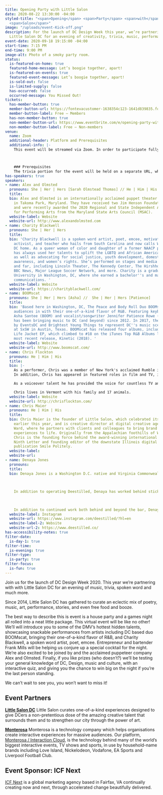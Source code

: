 ```yaml
---
title: Opening Party with Little Salon
date: 2020-08-22 13:30:00 -04:00
styled-title: "<span>Opening</span> <span>Party</span> <span>with</span> <span>Little</span>
  <span>Salon</span>"
image: "/uploads/event-Kick-off.png"
description: For the launch of DC Design Week this year, we’re partnering with with
  Little Salon DC for an evening of creativity, trivia, music, performances and more.
event-date: 2020-09-18 19:15:00 -04:00
start-time: 7:15 PM
end-time: 9:00 PM
image-alt: Photo of a smoky party room.
status:
  is-featured-on-home: true
  featured-home-message: Let’s boogie together, apart!
  is-featured-on-events: true
  featured-event-message: Let’s boogie together, apart!
  is-sold-out: false
  is-limited-supply: false
  has-occurred: false
  occurred-message: You Missed Out!
tickets:
  has-member-button: true
  member-button-url: https://fontevacustomer-1638354c123-1641d839835.force.com/services/oauth2/authorize?client_id=3MVG9nthuDc9owbcOq7_07W.HriOQQPWTbMkrpOla.ajDQlTHf4_uby_mhwylcX.mJBU2O2SppTiZMS0J_HJd&response_type=code&redirect_uri=https://ikit.aiga.org/ikit_national_util/ikit-national-util-sso-redirect/&state=https%3A%2F%2Fdc.aiga.org%2Fevent%2Fkick-off-party-with-little-salon-dc%2F%3Fredirect_source%3Deventbrite_register
  member-button-label: Free — Members
  has-non-member-button: true
  non-member-button-url: https://www.eventbrite.com/e/opening-party-with-little-salon-dc-tickets-117854460865
  non-member-button-label: Free — Non-members
venue:
  name: Zoom
  additional-header: Platform and Prerequisites
  additional-info: |-
    This event will be streamed via Zoom. In order to participate fully, attendees should plan to join on the Zoom app via their computer, tablet, or mobile device with enough bandwidth to support viewing video. In order to ensure only those who have registered for the event are able to attend — and to create space for intimate conversations — only those whose display name fully matches the name on our registration list will be admitted from the waiting room. You can find more about joining our virtual events, including how to connect, directions to troubleshoot, and information about our refund policy in our [FAQ](/faqs/).



    ### Prerequisites
    The trivia portion for the event will be held on a separate URL, which will be shared during the event and can be accessed via computer or mobile/2nd screen. To participate fully, attendees should plan to have access to a second device for the trivia game.
has-speakers: true
speakers:
- name: Alex and Olmsted
  pronouns: She | Her | Hers [Sarah Olmstead Thomas] // He | Him | His [Alex Vernon]
  title: 
  bio: Alex and Olmsted is an internationally acclaimed puppet theater company based
    in Takoma Park, Maryland. They have received two Jim Henson Foundation Grants
    and were recently awarded the 2020 Regional and State Independent Artist Award
    for Performing Arts from the Maryland State Arts Council (MSAC).
  website-label: Website
  website-url: http://www.alexandolmsted.com
- name: Charity Blackwell
  pronouns: She | Her | Hers
  title: 
  bio: 'Charity Blackwell is a spoken word artist, poet, emcee, motivational speaker,
    activist, and teacher who hails from South Carolina and now calls Washington,
    DC home. As a queer woman of color and daughter of a former NAACP president, Charity
    has always used her talents to uplift the LGBTQ and African American communities,
    as well as advocating for social justice, youth development, domestic violence
    awareness, and women’s rights. She’s performed on stages and media outlets near
    and far, including Lincoln Theater, The Kennedy Center, The Hirshhorn Museum,
    BBC News, Major League Soccer Network, and more. Charity is a graduate of Trinity
    University in Washington, DC, where she earned a bachelor''s and master''s in
    communications. '
  website-label: Website
  website-url: https://charityblackwell.com/
- name: BOOMscat
  pronouns: She | Her | Hers [Asha] //  She | Her | Hers [Patience]
  title: 
  bio: 'Based here in Washington, DC, The Peace and Body Roll Duo BOOMscat invites
    audiences in with their one-of-a-kind flavor of R&B. Featuring keyboardist/drummer/producer
    Asha Santee (BOOM) and vocalist/songwriter Jennifer Patience Rowe (scat), BOOMscat
    has been bringing music to DC (and beyond) since 2012. In 2017, they were selected
    by EventsDC and Brightest Young Things to represent DC''s music scene with a performance
    at SxSW in Austin, Texas. BOOMscat has released four albums, including the No
    Life Jacket EP, which climbed to #18 on the iTunes Top R&B Albums list, and their
    most recent release, Kinetic (2018). '
  website-label: Website
  website-url: http://www.boomscat.com/
- name: Chris Flockton
  pronouns: He | Him | His
  title: 
  bio: |-
    As a performer, Chris was a member of New York's acclaimed Rumble in the RedRoom sketch comedy ensemble, and later wrote and performed with his own sketch comedy group, The Belgian Summers. On stage, he has appeared in roles both serious and comedic at regional theatres around the country, most recently in the 2019 off-Broadway premier of Only Yesterday, which was a New York Times Critics’ Pick.
    In addition, Chris has appeared in featured roles in film and TV, including The Boondock Saints,  Law & Order SVU, and The Guiding Light, in dozens of TV commercials, and has worked extensively as a live host for large events around the world.

    As a voiceover talent he has provided the voice for countless TV and radio spots, and from 2003-2015 and 120 episodes was the narrator of VH1’s top-rated show, The Fabulous Life.

    Chris lives in Vermont with his family and 17 animals.
  website-label: Website
  website-url: http://chrisflockton.com/
- name: Chris Maier
  pronouns: He | Him | His
  title: 
  bio: Chris Maier is the founder of Little Salon, which celebrated its sixth birthday
    earlier this year, and is creative director at digital creative agency Artemis
    Ward, where he partners with clients and colleagues to bring brand stories and
    experiences to life. Originally from the Appalachian foothills of Western Pennsylvania,
    Chris is the founding force behind the award-winning international literary magazine
    Ninth Letter and founding editor of the downstate Illinois digital daily news
    publication Smile Politely.
  website-label: 
  website-url: 
- name: Denaya Jones
  pronouns:
  title: 
  bio: Denaya Jones is a Washington D.C. native and Virginia Commonwealth University graduate, and has been in hospitality for over nine years. Over the span of her career, an administrative position with black-owned catering and event design company, Charlene’s Kitchen evolved into a true passion for not only hospitality, but cocktails and spirits as a whole.
  
  
  
    In addition to operating Deestilled, Denaya has worked behind stick at multiple bars throughout Washington D.C. from Petworth, Dupont, to Georgetown, to most recently at Serenata, in the Union Market area. She is also Operations Director for craft spirits retailer, Seelbach’s, and Content Curator for the D.C. based non-profit, Chocolate City’s Best.
    
    
    
    In addition to continued work both behind and beyond the bar, Denaya has competed in and won multiple cocktail competitions, including Chocolate City’s Best, 2018 and the Grey Goose Express Your Cocktail Challenge.
  website-label: Instagram
  website-url: https://www.instagram.com/deestilled/?hl=en
  website-label-2: Website
  website-url-2: https://www.deestilled.co/
has-accessibility-notes: true
filter-date:
  is-day-1: true
filter-time:
  is-evening: true
filter-type:
  is-party: true
filter-focus:
  is-fun: true
---
```


Join us for the launch of DC Design Week 2020. This year we’re partnering with with Little Salon DC for an evening of music, trivia, spoken word and much more.

Since 2014, Little Salon DC has gathered to curate an eclectic mix of poetry, music, art, performance, stories, and even free food and booze.

The best way to describe this is event is a house party and a games night all rolled into a neat little package. This virtual event will be like no other! We’ll will introduce you to some of the DMV’s hottest hidden talents, showcasing snackable performances  from artists including DC based duo BOOMscat, bringing their one-of-a-kind flavor of R&B, and Charity Blackwell, a spoken word artist, poet, emcee. Entrepreneur and bartender Frank Mills will be helping us conjure up a special cocktail for the night. We’re also excited to be joined by and the acclaimed puppeteer company Alex and Olmsted.  Finally, if you like prizes (who doesn’t?) we’ll be testing your general knowledge of DC, Design, music and culture, with an interactive quiz, and giving you the chance to win big on the night if you’re the last person standing.

We can’t wait to see you, you won’t want to miss it!  
  

## Event Partners

**[Little Salon DC](http://littlesalondc.com/)**
Little Salon curates one-of-a-kind experiences designed to give DCers a non-pretentious dose of the amazing creative talent that surrounds them and to strengthen our city through the power of art.

**[Monterosa](https://www.monterosa.co/)**
Monterosa is a technology company which helps organisations create interactive experiences for massive audiences. Our platform, [Monterosa / Interaction Cloud](https://www.monterosa.co/interactioncloud), is the technology behind many of the world’s biggest interactive events, TV shows and sports, in use by household-name brands including Love Island, Nickelodeon, Vodafone, EA Sports and Liverpool Football Club.

## Event Sponsor: ICF Next
[ICF Next](https://www.icf.com/next) is a global marketing agency based in Fairfax, VA continually creating now and next, through accelerated change beautifully delivered.

